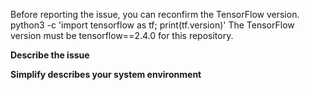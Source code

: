 Before reporting the issue, you can reconfirm the TensorFlow version.
python3 -c 'import tensorflow as tf; print(tf.version)'
The TensorFlow version must be tensorflow==2.4.0 for this repository.


**Describe the issue**


**Simplify describes your system environment**
